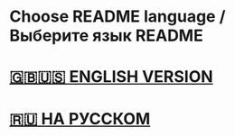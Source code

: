 # Choose README language / Выберите язык README #

# [🇬🇧🇺🇸 ENGLISH VERSION](https://github.com/wow57/spaceshooter/blob/main/README-EN.md) #
# [🇷🇺 НА РУССКОМ](https://github.com/wow57/spaceshooter/blob/main/README-RU.md) #
